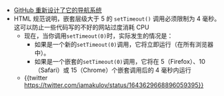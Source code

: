 - [GitHub 重新设计了它的导航系统](https://github.blog/changelog/2023-04-05-redesigned-navigation-available-in-public-beta/)
- HTML 规范说明，嵌套层级大于 5 的 `setTimeout()` 调用必须限制为 4 毫秒。这可以防止一些代码写的不好的网站过度消耗 CPU
	- 现在，当你调用`setTimeout(0)`时，实际发生的情况是：
		- 如果是一个新的`setTimeout(0)`调用，它将立即运行（在所有浏览器中）。
		- 如果是一个嵌套的`setTimeout(0)`调用，它将在 5（Firefox）、10（Safari）或 15（Chrome）个嵌套调用后的 4 毫秒内运行
	- {{twitter https://twitter.com/iamakulov/status/1643629668896059395}}